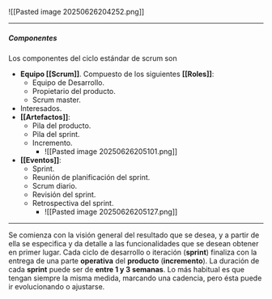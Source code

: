 ![[Pasted image 20250626204252.png]]
****
##### **Componentes**
Los componentes del ciclo estándar de scrum son
- **Equipo [[Scrum]]**. Compuesto de los siguientes **[[Roles]]**:
	- Equipo de Desarrollo.
	- Propietario del producto.
	- Scrum master.
- Interesados.
- **[[Artefactos]]**:
	- Pila del producto.
	- Pila del sprint. 
	- Incremento.
		- ![[Pasted image 20250626205101.png]]
- **[[Eventos]]**:
	- Sprint.  
	- Reunión de planificación del sprint.  
	- Scrum diario. 
	- Revisión del sprint.  
	- Retrospectiva del sprint.
		- ![[Pasted image 20250626205127.png]]
****
Se comienza con la visión general del resultado que se desea, y a partir de ella se especifica y da detalle a las funcionalidades que se desean obtener en primer lugar. 
Cada ciclo de desarrollo o iteración (**sprint**) finaliza con la entrega de una parte **operativa** del **producto** (**incremento**). La duración de cada **sprint** puede ser de **entre 1 y 3 semanas**. Lo más habitual es que tengan siempre la misma medida, marcando una cadencia, pero ésta puede ir evolucionando o ajustarse.
